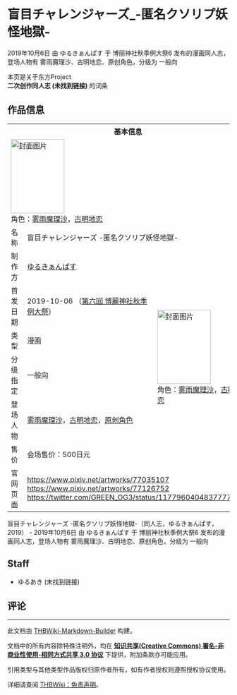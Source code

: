# 盲目チャレンジャーズ_-匿名クソリプ妖怪地獄-

<!-- source html: G:\repos\THBWiki-Markdown-Builder\THBWikiMarkdown\Temp\main\b\bc\ns0%3A%E7%9B%B2%E7%9B%AE%E3%83%81%E3%83%A3%E3%83%AC%E3%83%B3%E3%82%B8%E3%83%A3%E3%83%BC%E3%82%BA_-%E5%8C%BF%E5%90%8D%E3%82%AF%E3%82%BD%E3%83%AA%E3%83%97%E5%A6%96%E6%80%AA%E5%9C%B0%E7%8D%84-.html -->

2019年10月6日 由 ゆるきぁんぱす 于 博丽神社秋季例大祭6 发布的漫画同人志，登场人物有 雾雨魔理沙、古明地恋、原创角色，分级为 一般向

本页是关于东方Project  
 **二次创作同人志 (未找到链接)** 的词条

## 作品信息

<table><tbody><tr><th colspan="3">基本信息</th></tr><tr><td class="cover-artwork-mobile" colspan="2"><a href="./文件-盲目チャレンジャーズ_-匿名クソリプ妖怪地獄-封面.jpg.md" class="image" title="封面图片"><img alt="封面图片" src="https://upload.thwiki.cc/thumb/a/a3/%E7%9B%B2%E7%9B%AE%E3%83%81%E3%83%A3%E3%83%AC%E3%83%B3%E3%82%B8%E3%83%A3%E3%83%BC%E3%82%BA_-%E5%8C%BF%E5%90%8D%E3%82%AF%E3%82%BD%E3%83%AA%E3%83%97%E5%A6%96%E6%80%AA%E5%9C%B0%E7%8D%84-%E5%B0%81%E9%9D%A2.jpg/121px-%E7%9B%B2%E7%9B%AE%E3%83%81%E3%83%A3%E3%83%AC%E3%83%B3%E3%82%B8%E3%83%A3%E3%83%BC%E3%82%BA_-%E5%8C%BF%E5%90%8D%E3%82%AF%E3%82%BD%E3%83%AA%E3%83%97%E5%A6%96%E6%80%AA%E5%9C%B0%E7%8D%84-%E5%B0%81%E9%9D%A2.jpg" decoding="async" loading="lazy" width="121" height="168" srcset="https://upload.thwiki.cc/thumb/a/a3/%E7%9B%B2%E7%9B%AE%E3%83%81%E3%83%A3%E3%83%AC%E3%83%B3%E3%82%B8%E3%83%A3%E3%83%BC%E3%82%BA_-%E5%8C%BF%E5%90%8D%E3%82%AF%E3%82%BD%E3%83%AA%E3%83%97%E5%A6%96%E6%80%AA%E5%9C%B0%E7%8D%84-%E5%B0%81%E9%9D%A2.jpg/181px-%E7%9B%B2%E7%9B%AE%E3%83%81%E3%83%A3%E3%83%AC%E3%83%B3%E3%82%B8%E3%83%A3%E3%83%BC%E3%82%BA_-%E5%8C%BF%E5%90%8D%E3%82%AF%E3%82%BD%E3%83%AA%E3%83%97%E5%A6%96%E6%80%AA%E5%9C%B0%E7%8D%84-%E5%B0%81%E9%9D%A2.jpg 1.5x, https://upload.thwiki.cc/thumb/a/a3/%E7%9B%B2%E7%9B%AE%E3%83%81%E3%83%A3%E3%83%AC%E3%83%B3%E3%82%B8%E3%83%A3%E3%83%BC%E3%82%BA_-%E5%8C%BF%E5%90%8D%E3%82%AF%E3%82%BD%E3%83%AA%E3%83%97%E5%A6%96%E6%80%AA%E5%9C%B0%E7%8D%84-%E5%B0%81%E9%9D%A2.jpg/242px-%E7%9B%B2%E7%9B%AE%E3%83%81%E3%83%A3%E3%83%AC%E3%83%B3%E3%82%B8%E3%83%A3%E3%83%BC%E3%82%BA_-%E5%8C%BF%E5%90%8D%E3%82%AF%E3%82%BD%E3%83%AA%E3%83%97%E5%A6%96%E6%80%AA%E5%9C%B0%E7%8D%84-%E5%B0%81%E9%9D%A2.jpg 2x" data-file-width="830" data-file-height="1152"></a><div class="cover-char">角色：<a href="./雾雨魔理沙.md" title="雾雨魔理沙">雾雨魔理沙</a>，<a href="./古明地恋.md" title="古明地恋">古明地恋</a></div></td>
</tr><tr><td class="label">名称</td><td colspan="2"> 盲目チャレンジャーズ -匿名クソリプ妖怪地獄- </td></tr><tr><td class="label">制作方</td><td><a href="./ゆるきぁんぱす.md" title="ゆるきぁんぱす">ゆるきぁんぱす</a></td><td class="cover-artwork" rowspan="6" style="min-width:168px;"><a href="./文件-盲目チャレンジャーズ_-匿名クソリプ妖怪地獄-封面.jpg.md" class="image" title="封面图片"><img alt="封面图片" src="https://upload.thwiki.cc/thumb/a/a3/%E7%9B%B2%E7%9B%AE%E3%83%81%E3%83%A3%E3%83%AC%E3%83%B3%E3%82%B8%E3%83%A3%E3%83%BC%E3%82%BA_-%E5%8C%BF%E5%90%8D%E3%82%AF%E3%82%BD%E3%83%AA%E3%83%97%E5%A6%96%E6%80%AA%E5%9C%B0%E7%8D%84-%E5%B0%81%E9%9D%A2.jpg/121px-%E7%9B%B2%E7%9B%AE%E3%83%81%E3%83%A3%E3%83%AC%E3%83%B3%E3%82%B8%E3%83%A3%E3%83%BC%E3%82%BA_-%E5%8C%BF%E5%90%8D%E3%82%AF%E3%82%BD%E3%83%AA%E3%83%97%E5%A6%96%E6%80%AA%E5%9C%B0%E7%8D%84-%E5%B0%81%E9%9D%A2.jpg" decoding="async" loading="lazy" width="121" height="168" srcset="https://upload.thwiki.cc/thumb/a/a3/%E7%9B%B2%E7%9B%AE%E3%83%81%E3%83%A3%E3%83%AC%E3%83%B3%E3%82%B8%E3%83%A3%E3%83%BC%E3%82%BA_-%E5%8C%BF%E5%90%8D%E3%82%AF%E3%82%BD%E3%83%AA%E3%83%97%E5%A6%96%E6%80%AA%E5%9C%B0%E7%8D%84-%E5%B0%81%E9%9D%A2.jpg/181px-%E7%9B%B2%E7%9B%AE%E3%83%81%E3%83%A3%E3%83%AC%E3%83%B3%E3%82%B8%E3%83%A3%E3%83%BC%E3%82%BA_-%E5%8C%BF%E5%90%8D%E3%82%AF%E3%82%BD%E3%83%AA%E3%83%97%E5%A6%96%E6%80%AA%E5%9C%B0%E7%8D%84-%E5%B0%81%E9%9D%A2.jpg 1.5x, https://upload.thwiki.cc/thumb/a/a3/%E7%9B%B2%E7%9B%AE%E3%83%81%E3%83%A3%E3%83%AC%E3%83%B3%E3%82%B8%E3%83%A3%E3%83%BC%E3%82%BA_-%E5%8C%BF%E5%90%8D%E3%82%AF%E3%82%BD%E3%83%AA%E3%83%97%E5%A6%96%E6%80%AA%E5%9C%B0%E7%8D%84-%E5%B0%81%E9%9D%A2.jpg/242px-%E7%9B%B2%E7%9B%AE%E3%83%81%E3%83%A3%E3%83%AC%E3%83%B3%E3%82%B8%E3%83%A3%E3%83%BC%E3%82%BA_-%E5%8C%BF%E5%90%8D%E3%82%AF%E3%82%BD%E3%83%AA%E3%83%97%E5%A6%96%E6%80%AA%E5%9C%B0%E7%8D%84-%E5%B0%81%E9%9D%A2.jpg 2x" data-file-width="830" data-file-height="1152"></a><div class="cover-char">角色：<a href="./雾雨魔理沙.md" title="雾雨魔理沙">雾雨魔理沙</a>，<a href="./古明地恋.md" title="古明地恋">古明地恋</a></div></td>
</tr><tr><td class="label">首发日期</td><td>2019-10-06&#160;（<a href="/展会作品列表?e=%E5%8D%9A%E4%B8%BD%E7%A5%9E%E7%A4%BE%E7%A7%8B%E5%AD%A3%E4%BE%8B%E5%A4%A7%E7%A5%AD%236">第六回 博麗神社秋季例大祭</a>）</td></tr><tr><td class="label">类型</td><td>漫画</td></tr><tr><td class="label">分级指定</td><td>一般向</td></tr><tr><td class="label">登场人物</td><td><a href="./雾雨魔理沙.md" title="雾雨魔理沙">雾雨魔理沙</a>，<a href="./古明地恋.md" title="古明地恋">古明地恋</a>，<a href="/index.php?title=%E5%8E%9F%E5%88%9B%E8%A7%92%E8%89%B2&amp;action=edit&amp;redlink=1" class="new" title="原创角色（页面不存在）">原创角色</a></td></tr><tr><td class="label">售价</td><td>会场售价：500日元</td></tr>
<tr><td class="label">官网页面</td><td colspan="2"><a rel="nofollow" class="external free" href="https://www.pixiv.net/artworks/77035107">https://www.pixiv.net/artworks/77035107</a><br><a rel="nofollow" class="external free" href="https://www.pixiv.net/artworks/77126752">https://www.pixiv.net/artworks/77126752</a><br><a rel="nofollow" class="external free" href="https://twitter.com/GREEN_OG3/status/1177960404837777409">https://twitter.com/GREEN_OG3/status/1177960404837777409</a></td></tr></tbody></table>

盲目チャレンジャーズ -匿名クソリプ妖怪地獄-（同人志，ゆるきぁんぱす，2019） - 2019年10月6日 由 ゆるきぁんぱす 于 博丽神社秋季例大祭6 发布的漫画同人志，登场人物有 雾雨魔理沙、古明地恋、原创角色，分级为 一般向

## Staff
- ゆるあき (未找到链接)


## 评论




---

此文档由 [THBWiki-Markdown-Builder](https://github.com/Delsin-Yu/THBWiki-Markdown-Builder) 构建。

文档中的所有内容除特殊注明外，均在 [**知识共享(Creative Commons) 署名-非商业性使用-相同方式共享 3.0 协议**](https://creativecommons.org/licenses/by-sa/3.0/deed.zh-hans) 下提供，附加条款亦可能应用。

引用类型与其他类型作品版权归原作者所有，如有作者授权则遵照授权协议使用。

详细请查阅 [THBWiki：免责声明](https://thbwiki.cc/THBWiki:%E5%85%8D%E8%B4%A3%E5%A3%B0%E6%98%8E)。


